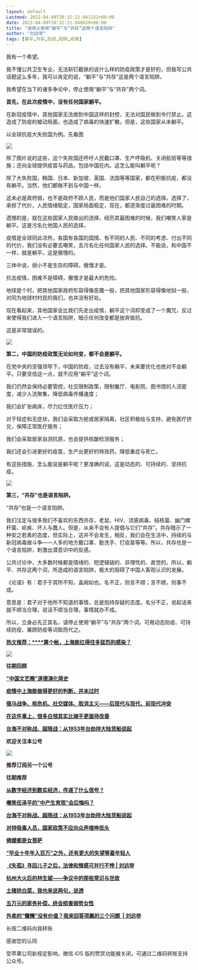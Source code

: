 ```yaml
---
layout: default
Lastmod: 2022-04-09T20:32:21.041152+00:00
date: 2022-04-09T20:32:21.040659+00:00
title: "请停止使用“躺平”与“共存”这两个语言陷阱"
author: "刘远举"
tags: [躺平,共存,防疫,陷阱,疫情]
---
```


我有一个希望。

我不懂公共卫生专业，无法斩钉截铁的说什么样的防疫政策才是好的，但我写公共话题这么多年，我可以肯定的说，“躺平”与“共存”这是两个语言陷阱。

我希望在当下的诸多争论中，停止使用“躺平”与“共存”两个词。

**首先，在此次疫情中，没有任何国家躺平。**

在新冠疫情中，其他国家无法做到中国这样的封控，无法对国民做到令行禁止。这造成了防疫的被动局面，也造成了病毒的快速扩散。但是，这些国家从未躺平。

以全球抗疫大失败国为例。先看图

![](https://images.weserv.nl/?url=https%3A//mmbiz.qpic.cn/mmbiz_jpg/EK1Onxd6tG0gQqYZbESGZ6E8Qgyky7fOcL8pzzric8hz5CS0onWkLgqRDnx4uo3XtUpxJxAmkjtDJUXQFoCEZKg/640%3Fwx_fmt%3Djpeg)

除了图片说的这些，这个失败国还呼吁人民戴口罩、生产呼吸机、关闭航班等等措施；还向全球提供疫苗与药品，包括中国在内。这怎么能叫躺平呢？

除了大失败国，韩国、日本、新加坡、英国、法国等等国家，都在积极抗疫，都没有躺平。当然，他们都做不到与中国一样。

这未必是政府弱，也不是政府不顾人民，而是他们国家人民自己的选择。选择了，承担了代价，人民情绪稳定，国家局面稳定，现在，都逐渐度过最困难的时期。

遗憾的是，就在这些国家人民做出的选择，经历其最困难的时候，我们嘲笑人家是躺平。这是污名化他国人民的选择。

疫情是全球同此凉热，各国有各国的国情、有不同的人民、不同的考虑、付出不同的代价，我们没有必要去嘲笑，去污名化任何国家人民的选择。不能说，和中国不一样，就是躺平。这是傲慢的。

三体中说，弱小不是生存的障碍，傲慢才是。

抗击疫情，困难不是障碍，傲慢才是最大的危险。

地球是个村，把其他国家政府形容得像恶魔一般，把其他国家形容得像地狱一般，对同为地球村村民的我们，也并没有好处。

现在看起来，其他国家会比我们先走出疫情，躺平这个词却变成了一个魔咒，反过来使得我们进入一个语言陷阱，暗示任何改变都是放弃抵抗。

这是非常错误的。

![](https://images.weserv.nl/?url=https%3A//mmbiz.qpic.cn/mmbiz_jpg/EK1Onxd6tG0gQqYZbESGZ6E8Qgyky7fOWYzrXDn4TSIS4fQrd1U1iaP9N9jywkxDrFrwKjbjdYgicL9AnErVG6Sw/640%3Fwx_fmt%3Djpeg)

**第二，中国的防疫政策无论如何变，都不会是躺平。**

在党中央的坚强领导下，中国的防疫，过去没有躺平，未来要优化也绝对不会躺平。只要坚信这一点，就不应用“躺平”这个词。

我们仍然会保持必要管控，社交限制政策，限制餐厅、电影院、图书馆的人流密度，减少人流聚集，降低病毒传播速度；

我们会扩张病床，尽力扛住医疗压力；

对于轻症和无症状，我们会采取方舱或居家隔离，社区积极给与支持，避免医疗挤兑，保障正常医疗服务；

我们会采取居家自测抗原，也会提供核酸检测服务；

我们还会引进更好的疫苗，生产出更好的特效药，降低重症与死亡。

有这些措施，怎么能说是躺平呢？更准确的说，这是动态的、可持续的、坚持抗疫。

![](https://images.weserv.nl/?url=https%3A//mmbiz.qpic.cn/mmbiz_jpg/EK1Onxd6tG0gQqYZbESGZ6E8Qgyky7fOaVutCvluNDExb0ziaocCxoeSCa5vyJy1mxR2jqLEkiavxUaBpnzLz8WQ/640%3Fwx_fmt%3Djpeg)

**第三，“共存”也是语言陷阱。**

“共存”也是一个语言陷阱。

我们注定与很多我们不喜欢的东西共存，老鼠、HIV、流感病毒、结核菌、幽门螺杆菌、疟疾、坏人与蠢人。但是，从来不会有人提倡与它们“共存”。共存暗示了一种安之若素的态度，但实际上，这并不会发生，相反，我们会在生活中，持续的与新冠病毒做斗争——人多的地方戴口罩、勤洗手、打疫苗等等。所以，共存也是一个语言陷阱，刺激出潜意识中的反感。

公共讨论中，大多数时候都是情绪的、短逻辑链的、非理性的、直觉的，所以，躺平、共存这两个词，所造成的语言陷阱，极大的阻碍了中国人客观认识的发展。

《论语》有：君子于其所不知，盖阙如也。名不正，则言不顺；言不顺，则事不成。

意思是：君子对于他所不知道的事情，总是抱持存疑的态度。名分不正，说起话来就不顺当合理，说话不顺当合理，事情就办不成。

所以，立身必先正其名，请停止使用“躺平”与“共存”两个词，可用动态防疫、可持续防疫、兼顾防疫等词取而代之。

[**热文推荐：****算个帐，上海能扛得住多猛烈的感染？**](http://mp.weixin.qq.com/s?__biz=MzU0MDU5NTcyMg==&mid=2247485917&idx=1&sn=c3a659b972c573e9fb84732ae2ceca94&chksm=fb378ab8cc4003aec90f94d3ea030b2cef38a5ad214e84257e20d9e2f2f25805b1d5b65334cb&scene=21#wechat_redirect)

![](https://images.weserv.nl/?url=https%3A//mmbiz.qpic.cn/mmbiz_jpg/EK1Onxd6tG0gQqYZbESGZ6E8Qgyky7fORmvSPJiaK5F84LBiak502uEiaWj7eWYZnRdKZdib6bWj4jd68MHeejO9qA/640%3Fwx_fmt%3Djpeg)

**往期回顾**

[**“中国文艺圈”道德演化简史**](http://mp.weixin.qq.com/s?__biz=MzkyOTEyNzA4Nw==&mid=2247484138&idx=1&sn=d7f4ae61da6ac670e35e29d5cddc84b9&chksm=c20f0d2af578843c52c21b3f91072258650da1a31ecc00b541381fafda2b4307a8ab7c559835&scene=21#wechat_redirect)

[**疫情中上海能做得更好的判断，并未过时**](http://mp.weixin.qq.com/s?__biz=MzkyOTEyNzA4Nw==&mid=2247484467&idx=1&sn=63cfb6d0cb8d346a54c8b1137b8012a7&chksm=c20f0bf3f57882e5830beb3ccbc93c89e31a5d29f442858e3c4eeb6bf9d3669e9d2e10921a5e&scene=21#wechat_redirect)  

[**俄乌战争、核危机、社交媒体、取消主义——后现代与现代、前现代冲突**](http://mp.weixin.qq.com/s?__biz=MzU0MDU5NTcyMg==&mid=2247485854&idx=1&sn=055b0b885a0dd5f629d2948d733e743d&chksm=fb378afbcc4003ed3871c641b37a76e81a7713f039546692bcab38700a746c1ef0c95e967273&scene=21#wechat_redirect)

[**在这件事上，很多白领其实比骑手更亟待改善**](http://mp.weixin.qq.com/s?__biz=MzU0MDU5NTcyMg==&mid=2247485834&idx=1&sn=0ec6edef50e0ec4faacbe5e19e39b0dd&chksm=fb378aefcc4003f9d78c34f765ddebbb4aff74d620b3bf106ffaddc004e523750e3738ea0b80&scene=21#wechat_redirect)  

[**台海不对称战、超限战：从1953年台劫持大陆货船说起**](http://mp.weixin.qq.com/s?__biz=MzkyOTEyNzA4Nw==&mid=2247484250&idx=1&sn=c04163f71a60dd655c66800b135377db&chksm=c20f0c9af578858cfe59928cbc9aa50960f44de1ad45b31340decab32ef24f1275a839f0d46d&scene=21#wechat_redirect)

**欢迎关注本公号**

![](https://images.weserv.nl/?url=https%3A//mmbiz.qpic.cn/mmbiz_jpg/3qJBymNicSfF5RNnzNUaRgVCapVyXtr4uyX8NYiaTJp9gkQ1o34vq5EZGo1TiaRjxic3MFHSLl39Tibk8ibGNibZY42sQ/640%3Fwx_fmt%3Djpeg)  

**推荐订阅另一个公号**

**往期推荐**

[**从数字经济到数实经济，传递了什么信号？**](http://mp.weixin.qq.com/s?__biz=MzU0MDU5NTcyMg==&mid=2247485868&idx=1&sn=b7118d9275d865f981917bd34279b9a1&chksm=fb378ac9cc4003dfa4f799b3a98b060a5404f6b2d8b72f1734842e99d99cbe10f45b9b3861ec&scene=21#wechat_redirect)

  

[**嘲笑任泽平的“中产生育观”会后悔吗？**](http://mp.weixin.qq.com/s?__biz=MzU0MDU5NTcyMg==&mid=2247485783&idx=1&sn=9e450a3458bc0a635200c3d30447ac0f&chksm=fb378a32cc40032490b33226dcccba91c90e0853cc2a00acdcc88d5a6a8cb423b1197d18976f&scene=21#wechat_redirect)  

  

**[台海不对称战、超限战：从1953年台劫持大陆货船说起](http://mp.weixin.qq.com/s?__biz=MzkyOTEyNzA4Nw==&mid=2247484250&idx=1&sn=c04163f71a60dd655c66800b135377db&chksm=c20f0c9af578858cfe59928cbc9aa50960f44de1ad45b31340decab32ef24f1275a839f0d46d&scene=21#wechat_redirect)**

  

**[对待吸毒人员，国家政策不应向众声喧哗低头](http://mp.weixin.qq.com/s?__biz=MzkyOTEyNzA4Nw==&mid=2247484046&idx=1&sn=e6c16a8be935f4ab35063760d98173dc&chksm=c20f0d4ef57884587e17f4edf061d4019e89d09bc69354dd610c286c97d9d4dd0be05e9d7863&scene=21#wechat_redirect)**

[**佛媛都是女菩萨**](http://mp.weixin.qq.com/s?__biz=MzU0MDU5NTcyMg==&mid=2247485658&idx=1&sn=0d7f14bebe8652da76ea9b4561cf155a&chksm=fb378bbfcc4002a98ea5a17da83cd42cad2ee1b455c8cb7b9ba1888a9a39047bd1b64214530e&scene=21#wechat_redirect)

[**“毕业十年年入百万”之外，还有更大的失望等着年轻人**](http://mp.weixin.qq.com/s?__biz=MzU0MDU5NTcyMg==&mid=2247485606&idx=1&sn=9a99cde7c12c3773afddff123ea3b6ab&chksm=fb378bc3cc4002d5e71ed206f4092f6dbce308ddb86076032e4948dd6118cb53c14dad5a2d3b&scene=21#wechat_redirect)  

[**《失孤》寻回儿子之后，法律和情感可并行不悖 | 刘远举**](http://mp.weixin.qq.com/s?__biz=MzkyOTEyNzA4Nw==&mid=2247484018&idx=1&sn=28cdaab94fd03121fdea673bb3f75a75&chksm=c20f0db2f57884a4d21edad61dc8fe33e7baf88cff6877a31032604cfdf682fa0ffae242beb3&scene=21#wechat_redirect)

[**杭州大火后的林生斌——争议中的那些常识与世故**](http://mp.weixin.qq.com/s?__biz=MzkyOTEyNzA4Nw==&mid=2247484005&idx=1&sn=c5196a0ec5940c9d705f1beead50e5e8&chksm=c20f0da5f57884b38e0b130a3ddc33c5f15b7b9bbb6c09f83f889bd6f6042cd57a2c625f425e&scene=21#wechat_redirect)

[**土猪拱白菜，我也来说两句，说透**](http://mp.weixin.qq.com/s?__biz=MzkyOTEyNzA4Nw==&mid=2247483965&idx=1&sn=e7e5015d8ab435aaa84d1ef5e15ea23b&chksm=c20f0dfdf57884eb127b07514003ced1323290e1a91d42a1ba414afb9cc7a2034254d004878b&scene=21#wechat_redirect)

[**五万元的家务补偿，终会损害弱势女性**](http://mp.weixin.qq.com/s?__biz=MzkyOTEyNzA4Nw==&mid=2247483864&idx=1&sn=7ab69cc1b0ef239fa0811c8893963d09&chksm=c20f0e18f578870ef79efb8568b788eee0f3133e4dc1b53961d10e695d46ed1d101ca21c9f1f&scene=21#wechat_redirect)

**[外卖的“慵懒”没有价值？我来回答项飙的三个问题  | 刘远举](http://mp.weixin.qq.com/s?__biz=MzkyOTEyNzA4Nw==&mid=2247483832&idx=1&sn=e8bc4d2a3916d1c274e2d1da20babfdf&chksm=c20f0e78f578876ed9e485538ac51526a08f88d0fcc52da168628660470f6fbd07da75db2edb&scene=21#wechat_redirect)**

长按二维码向我转账

感谢您的认同

受苹果公司新规定影响，微信 iOS 版的赞赏功能被关闭，可通过二维码转账支持公众号。

